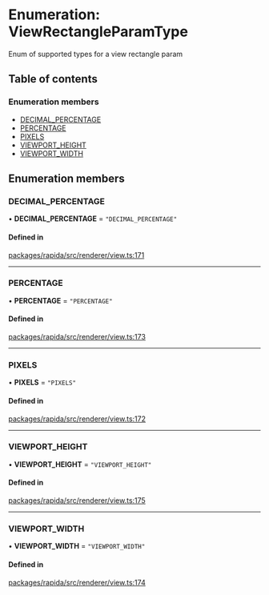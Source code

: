 # Enumeration: ViewRectangleParamType

Enum of supported types for a view rectangle param

## Table of contents

### Enumeration members

- [DECIMAL\_PERCENTAGE](ViewRectangleParamType.md#decimal_percentage)
- [PERCENTAGE](ViewRectangleParamType.md#percentage)
- [PIXELS](ViewRectangleParamType.md#pixels)
- [VIEWPORT\_HEIGHT](ViewRectangleParamType.md#viewport_height)
- [VIEWPORT\_WIDTH](ViewRectangleParamType.md#viewport_width)

## Enumeration members

### DECIMAL\_PERCENTAGE

• **DECIMAL\_PERCENTAGE** = `"DECIMAL_PERCENTAGE"`

#### Defined in

[packages/rapida/src/renderer/view.ts:171](https://gitlab.com/rapidajs/rapida/-/blob/795fd7e/packages/rapida/src/renderer/view.ts#L171)

___

### PERCENTAGE

• **PERCENTAGE** = `"PERCENTAGE"`

#### Defined in

[packages/rapida/src/renderer/view.ts:173](https://gitlab.com/rapidajs/rapida/-/blob/795fd7e/packages/rapida/src/renderer/view.ts#L173)

___

### PIXELS

• **PIXELS** = `"PIXELS"`

#### Defined in

[packages/rapida/src/renderer/view.ts:172](https://gitlab.com/rapidajs/rapida/-/blob/795fd7e/packages/rapida/src/renderer/view.ts#L172)

___

### VIEWPORT\_HEIGHT

• **VIEWPORT\_HEIGHT** = `"VIEWPORT_HEIGHT"`

#### Defined in

[packages/rapida/src/renderer/view.ts:175](https://gitlab.com/rapidajs/rapida/-/blob/795fd7e/packages/rapida/src/renderer/view.ts#L175)

___

### VIEWPORT\_WIDTH

• **VIEWPORT\_WIDTH** = `"VIEWPORT_WIDTH"`

#### Defined in

[packages/rapida/src/renderer/view.ts:174](https://gitlab.com/rapidajs/rapida/-/blob/795fd7e/packages/rapida/src/renderer/view.ts#L174)
